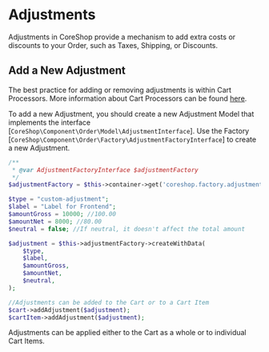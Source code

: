 # Adjustments

Adjustments in CoreShop provide a mechanism to add extra costs or discounts to your Order, such as Taxes, Shipping, or Discounts.

## Add a New Adjustment

The best practice for adding or removing adjustments is within Cart Processors. More information about Cart Processors can be found [here](./07_Cart_Processor.md).

To add a new Adjustment, you should create a new Adjustment Model that implements the interface [`CoreShop\Component\Order\Model\AdjustmentInterface`]. Use the Factory [`CoreShop\Component\Order\Factory\AdjustmentFactoryInterface`] to create a new Adjustment.

```php
/**
 * @var AdjustmentFactoryInterface $adjustmentFactory
 */
$adjustmentFactory = $this->container->get('coreshop.factory.adjustment');

$type = "custom-adjustment";
$label = "Label for Frontend";
$amountGross = 10000; //100.00
$amountNet = 8000; //80.00
$neutral = false; //If neutral, it doesn't affect the total amount

$adjustment = $this->adjustmentFactory->createWithData(
    $type,
    $label,
    $amountGross,
    $amountNet,
    $neutral,
);

//Adjustments can be added to the Cart or to a Cart Item
$cart->addAdjustment($adjustment);
$cartItem->addAdjustment($adjustment);
```

Adjustments can be applied either to the Cart as a whole or to individual Cart Items.
